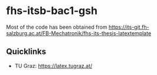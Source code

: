 # fhs-itsb-bac1-gsh

Most of the code has been obtained from https://its-git.fh-salzburg.ac.at/FB-Mechatronik/fhs-its-thesis-latextemplate

## Quicklinks
- TU Graz: https://latex.tugraz.at/
